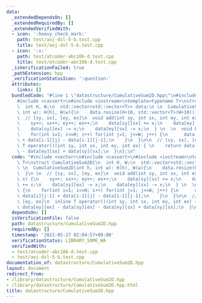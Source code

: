 ```yaml
---
data:
  _extendedDependsOn: []
  _extendedRequiredBy: []
  _extendedVerifiedWith:
  - icon: ':heavy_check_mark:'
    path: test/aoj-dsl-5-b.test.cpp
    title: test/aoj-dsl-5-b.test.cpp
  - icon: ':x:'
    path: test/atcoder-abc106-d.test.cpp
    title: test/atcoder-abc106-d.test.cpp
  _isVerificationFailed: true
  _pathExtension: hpp
  _verificationStatusIcon: ':question:'
  attributes:
    links: []
  bundledCode: "#line 1 \"datastructure/CumulativeSum2D.hpp\"\n#include <vector>\n\
    #include <cassert>\n#include <iostream>\ntemplate<typename T>\nstruct CumulativeSum2D{\n\
    \  int H, W;\n  std::vector<std::vector<T>> data;\n \n  CumulativeSum2D(int h,\
    \ int w): H(h), W(w){\n    data.resize(H+10, std::vector<T>(W+10));\n  }\n \n\
    \  // [sy, sx], [ey, ex]\n  void add(int sy, int sx, int ey, int ex, T x) {\n\
    \    sy++; sx++; ey++; ex++;\n    data[sy][sx] += x;\n    data[ey][ex] += x;\n\
    \    data[sy][ex] -= x;\n    data[ey][sx] -= x;\n  } \n  \n  void build() {\n\
    \    for(int i=1; i<=H; i++) for(int j=1; j<=W; j++) {\n      data[i][j] += data[i][j-1]\
    \ + data[i-1][j] - data[i-1][j-1];\n    }\n  }\n\n  // (sy, sx), [ey, ex]\n  inline\
    \ T operator()(int sy, int sx, int ey, int ex) { \n    return data[ey][ex] - data[sy][ex]\
    \ - data[ey][sx] + data[sy][sx];\n  }\n};\n"
  code: "#include <vector>\n#include <cassert>\n#include <iostream>\ntemplate<typename\
    \ T>\nstruct CumulativeSum2D{\n  int H, W;\n  std::vector<std::vector<T>> data;\n\
    \ \n  CumulativeSum2D(int h, int w): H(h), W(w){\n    data.resize(H+10, std::vector<T>(W+10));\n\
    \  }\n \n  // [sy, sx], [ey, ex]\n  void add(int sy, int sx, int ey, int ex, T\
    \ x) {\n    sy++; sx++; ey++; ex++;\n    data[sy][sx] += x;\n    data[ey][ex]\
    \ += x;\n    data[sy][ex] -= x;\n    data[ey][sx] -= x;\n  } \n  \n  void build()\
    \ {\n    for(int i=1; i<=H; i++) for(int j=1; j<=W; j++) {\n      data[i][j] +=\
    \ data[i][j-1] + data[i-1][j] - data[i-1][j-1];\n    }\n  }\n\n  // (sy, sx),\
    \ [ey, ex]\n  inline T operator()(int sy, int sx, int ey, int ex) { \n    return\
    \ data[ey][ex] - data[sy][ex] - data[ey][sx] + data[sy][sx];\n  }\n};"
  dependsOn: []
  isVerificationFile: false
  path: datastructure/CumulativeSum2D.hpp
  requiredBy: []
  timestamp: '2021-05-27 02:04:57+09:00'
  verificationStatus: LIBRARY_SOME_WA
  verifiedWith:
  - test/atcoder-abc106-d.test.cpp
  - test/aoj-dsl-5-b.test.cpp
documentation_of: datastructure/CumulativeSum2D.hpp
layout: document
redirect_from:
- /library/datastructure/CumulativeSum2D.hpp
- /library/datastructure/CumulativeSum2D.hpp.html
title: datastructure/CumulativeSum2D.hpp
---
```

